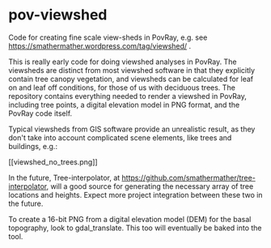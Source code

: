 pov-viewshed
============

Code for creating fine scale view-sheds in PovRay, e.g. see https://smathermather.wordpress.com/tag/viewshed/ .

This is really early code for doing viewshed analyses in PovRay.  The viewsheds are distinct from most viewshed software in that they explicitly contain tree canopy vegetation, and viewsheds can be calculated for leaf on and leaf off conditions, for those of us with deciduous trees.  The repository contains everything needed to render a viewshed in PovRay, including tree points, a digital elevation model in PNG format, and the PovRay code itself.  

Typical viewsheds from GIS software provide an unrealistic result, as they don't take into account complicated scene elements, like trees and buildings, e.g.:

[[viewshed_no_trees.png]]


In the future, Tree-interpolator, at https://github.com/smathermather/tree-interpolator, will a good source for generating the necessary array of tree locations and heights.  Expect more project integration between these two in the future.

To create a 16-bit PNG from a digital elevation model (DEM) for the basal topography, look to gdal_translate.  This too will eventually be baked into the tool.
